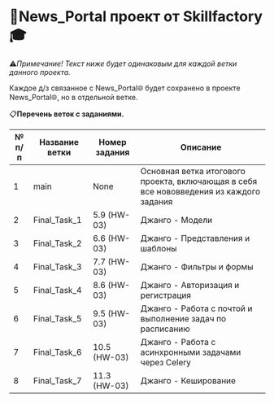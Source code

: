 # 📰News_Portal проект от Skillfactory🎓
⚠️*Примечание! Текст ниже будет одинаковым для каждой ветки данного проекта.*

Каждое д/з связанное с News_Portal🌐 будет сохранено в проекте News_Portal🌐, но в отдельной ветке. 

📋**Перечень веток с заданиями.**

№ п/п| Название ветки| Номер задания| Описание
------------ | ------------ | ------------ | -------------
1| main| None| Основная ветка итогового проекта, включающая в себя все нововведения из каждого задания
2| Final_Task_1| 5.9 (HW-03)| Джанго - Модели
3| Final_Task_2| 6.6 (HW-03)| Джанго - Представления и шаблоны
4| Final_Task_3| 7.7 (HW-03)| Джанго - Фильтры и формы
5| Final_Task_4| 8.6 (HW-03)| Джанго - Авторизация и регистрация
6| Final_Task_5| 9.5 (HW-03)| Джанго - Работа с почтой и выполнение задач по расписанию
7| Final_Task_6| 10.5 (HW-03)| Джанго - Работа с асинхронными задачами через Celery
8| Final_Task_7| 11.3 (HW-03)| Джанго - Кеширование

